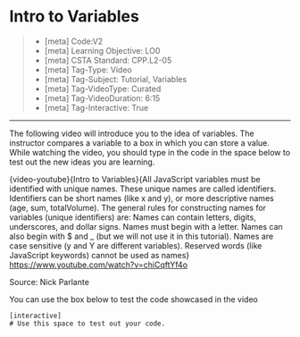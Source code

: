 # Intro to Variables
> - [meta] Code:V2
> - [meta] Learning Objective: LO0
> - [meta] CSTA Standard: CPP.L2-05 
> - [meta] Tag-Type: Video
> - [meta] Tag-Subject: Tutorial, Variables
> - [meta] Tag-VideoType: Curated
> - [meta] Tag-VideoDuration: 6:15
> - [meta] Tag-Interactive: True

---

The following video will introduce you to the idea of variables. The instructor compares a variable to a box in which you can store a value. While watching the video, you should type in the code in the space below to test out the new ideas you are learning.

{video-youtube}{Intro to Variables}{All JavaScript variables must be identified with unique names. These unique names are called identifiers. Identifiers can be short names (like x and y), or more descriptive names (age, sum, totalVolume). The general rules for constructing names for variables (unique identifiers) are: Names can contain letters, digits, underscores, and dollar signs. Names must begin with a letter. Names can also begin with $ and _ (but we will not use it in this tutorial). Names are case sensitive (y and Y are different variables). Reserved words (like JavaScript keywords) cannot be used as names} https://www.youtube.com/watch?v=chiCqftYf4o

Source: Nick Parlante

You can use the box below to test the code showcased in the video 

```
[interactive]
# Use this space to test out your code.
```
